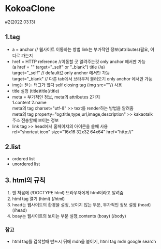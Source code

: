 # KokoaClone

#2(2022.03.13)

<h2>1.tag</h2>
<ul>
    <li>a = anchor // 웹사이트 이동하는 방법 link는 부가적인 정보(attributes)필요, 어디로 가는지</li>
    <li> href = HTTP reference //이동할 곳 알려주는것 only anchor 에서만 가능 
        <br>(a href = "" target="_self" or "_blank") title (/a)
        <br>target="_self" // default값 only anchor 에서만 가능 
        <br> target="_blank" // 다른 tab에서 브라우저 불러오기 only anchor 에서만 가능</li>
    <li>img는 닫는 태그가 없다 self closing tag (img src=""/) 사용</li>
    <li>title 설정 (title)title(/title)</li>
    <li>meta =  부가적인 정보, meta의 attributes 2가지
        <br>1.content 2.name
        <br>meta의 tag charset="utf-8" >> text를 render하는 방법을 알려줌
        <br>meta의 tag property="og:title,type,url,image,description" >> kakaotalk 주소 전송할때 보이는 정보</li>
    <li>link tag >> head에서 홈페이지의 아이콘을 쓸때 사용
        <br> rel="shortcut icon" size="16x16 32x32 64x64" href="http://" </li>


</ul>
<h2>2.list </h2>
<ul>
    <li>ordered list</li>
    <li>unordered list </li>
</ul>

<h2>3. html의 규칙</h2>
<ol>
    <li> 맨 처음에 (!DOCTYPE html) 브라우저에게 html이라고 알려줌</li>
    <li> html tag 열기 (html) (/html)</li>
    <li> head는 웹사이트의 환경을 설정, 보이지 않는 부분, 부가적인 정보 설정 (head) (/head) </li>
    <li> boay는 웹사이트의 보이는 부분 설정,contents (boay) (/body)</li>

</ol>

<h3>참고</h3>
<ul>
    <li> html tag를 검색할때 반드시 뒤에 mdn을 붙이기, html tag mdn google search</li>
</ul>
